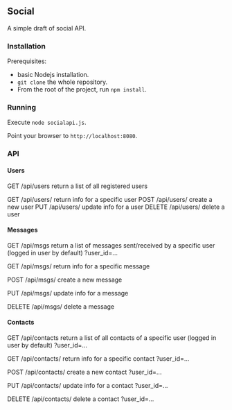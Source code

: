 ## Social

A simple draft of social API.

### Installation
Prerequisites:
- basic Nodejs installation.
- `git clone` the whole repository.
- From the root of the project, run  `npm install`.


### Running
Execute  `node socialapi.js`.

Point your browser to  `http://localhost:8080`.


### API

#### Users

GET     /api/users 			return a list of all registered users

GET     /api/users/<id> 	return info for a specific user
POST    /api/users/<id> 	create a new user
PUT     /api/users/<id> 	update info for a user
DELETE  /api/users/<id> 	delete a user


#### Messages

GET     /api/msgs 			return a list of messages sent/received by a specific user (logged in user by default)
			?user_id=...

GET     /api/msgs/<id> 		return info for a specific message

POST    /api/msgs/<id> 		create a new message

PUT     /api/msgs/<id> 		update info for a message

DELETE  /api/msgs/<id> 		delete a message


#### Contacts

GET     /api/contacts 			return a list of all contacts of a specific user (logged in user by default)
			?user_id=...

GET     /api/contacts/<id> 		return info for a specific contact
			?user_id=...

POST    /api/contacts/<id> 		create a new contact
			?user_id=...

PUT     /api/contacts/<id> 		update info for a contact
			?user_id=...

DELETE  /api/contacts/<id> 		delete a contact
			?user_id=...

